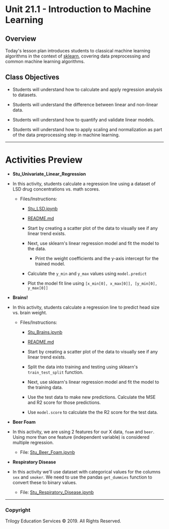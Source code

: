# Unit 21.1 - Introduction to Machine Learning

## Overview

Today's lesson plan introduces students to classical machine learning algorithms in the context of [sklearn](http://scikit-learn.org/stable/), covering data preprocessing and common machine learning algorithms.

## Class Objectives

* Students will understand how to calculate and apply regression analysis to datasets.

* Students will understand the difference between linear and non-linear data.

* Students will understand how to quantify and validate linear models.

* Students will understand how to apply scaling and normalization as part of the data preprocessing step in machine learning.

- - -

# Activities Preview

* **Stu_Univariate_Linear_Regression**
* In this activity, students calculate a regression line using a dataset of LSD drug concentrations vs. math scores.

  * Files/Instructions:
  
    * [Stu_LSD.ipynb](Activities/02-Stu_LSD/Unsolved/Stu_LSD.ipynb)
  
    * [README.md](Activities/02-Stu_LSD/README.md)

    * Start by creating a scatter plot of the data to visually see if any linear trend exists.

    * Next, use sklearn's linear regression model and fit the model to the data.

      * Print the weight coefficients and the y-axis intercept for the trained model.

    * Calculate the `y_min` and `y_max` values using `model.predict`

    * Plot the model fit line using `[x_min[0], x_max[0]], [y_min[0], y_max[0]]`

* **Brains!**
* In this activity, students calculate a regression line to predict head size vs. brain weight.

  * Files/Instructions:
  
    * [Stu_Brains.ipynb](Activities/04-Stu_Brains/Unsolved/Stu_Brains.ipynb)

    * [README.md](Activities/04-Stu_Brains/README.md)

    * Start by creating a scatter plot of the data to visually see if any linear trend exists.

    * Split the data into training and testing using sklearn's `train_test_split` function.

    * Next, use sklearn's linear regression model and fit the model to the training data.

    * Use the test data to make new predictions. Calculate the MSE and R2 score for those predictions.

    * Use `model.score` to calculate the the R2 score for the test data.

* **Beer Foam**
* In this activity, we are using 2 features for our X data, `foam` and `beer`. Using more than one feature (independent variable) is considered multiple regression.
  
  * File: [Stu_Beer_Foam.ipynb](Activities/06-Stu_Beer_Foam/Unsolved/Stu_Beer_Foam.ipynb)

* **Respiratory Disease**
* In this activity we'll use dataset with categorical values for the columns `sex` and `smoker`. We need to use the pandas `get_dummies` function to convert these to binary values.

  * File: [Stu_Respiratory_Disease.ipynb](Activities/08-Stu_Respiratory_Disease/Unsolved/Stu_Respiratory_Disease.ipynb)

- - -

### Copyright

Trilogy Education Services © 2019. All Rights Reserved.

